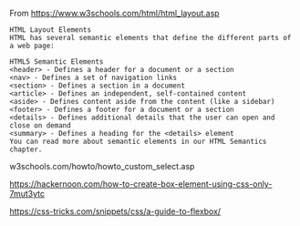 From https://www.w3schools.com/html/html_layout.asp

```
HTML Layout Elements
HTML has several semantic elements that define the different parts of a web page:

HTML5 Semantic Elements	
<header> - Defines a header for a document or a section
<nav> - Defines a set of navigation links
<section> - Defines a section in a document
<article> - Defines an independent, self-contained content
<aside> - Defines content aside from the content (like a sidebar)
<footer> - Defines a footer for a document or a section
<details> - Defines additional details that the user can open and close on demand
<summary> - Defines a heading for the <details> element
You can read more about semantic elements in our HTML Semantics chapter.
```


w3schools.com/howto/howto_custom_select.asp


https://hackernoon.com/how-to-create-box-element-using-css-only-7mut3ytc

https://css-tricks.com/snippets/css/a-guide-to-flexbox/